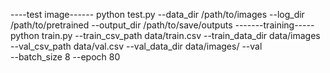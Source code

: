 ----test image------
python test.py --data_dir /path/to/images --log_dir /path/to/pretrained --output_dir /path/to/save/outputs
-------training-----
python train.py --train_csv_path data/train.csv --train_data_dir data/images \
                --val_csv_path data/val.csv --val_data_dir data/images/ --val \
                --batch_size 8 --epoch 80